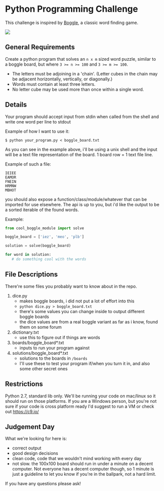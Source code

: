 # Python Programming Challenge
This challenge is inspired by [Boggle](https://en.wikipedia.org/wiki/Boggle), a classic word finding game.

![](http://i.imgur.com/Jd1o6nd.gif)

## General Requirements
Create a python program that solves an `n x m` sized word puzzle,
similar to a boggle board, but where `3 >= n >= 100` and `3 >= m >= 100`.

* The letters must be adjoining in a 'chain'. (Letter cubes in the chain may be adjacent horizontally, vertically, or diagonally.)
* Words must contain at least three letters.
* No letter cube may be used more than once within a single word.

## Details
Your program should accept input from stdin when called
from the shell and write one word per line to stdout

Example of how I want to use it:
```
$ python your_program.py < boggle_board.txt
```

As you can see in the example above, i'll be using a unix shell
and the input will be a text file representation of the board.
1 board row = 1 text file line.

Example of such a file:
```
IEIEE
EAMOR
FNEIN
HRMNW
MBHOT

```

you should also expose a function/class/module/whatever that can
be imported for use elsewhere. The api is up to you, but i'd like
the output to be  a sorted iterable of the found words.

Example:
```python
from cool_boggle_module import solve

boggle_board = ['iez', 'meo', 'plb']

solution = solve(boggle_board)

for word in solution:
   # do something cool with the words
```

## File Descriptions
There're some files you probably want to know about in the repo.

1. dice.py
	* makes boggle boards, i did not put a lot of effort into this
	* `python dice.py > boggle_board.txt`
	* there's some values you can change inside to output different boggle boards
	* the dice values are from a real boggle variant as far as i know,
	found them on some forum
2. dictionary.txt
	* use this to figure out if things are words
3. boards/boggle\_board\*.txt
	* inputs to run your program against
4. solutions/boggle\_board\*.txt
	* solutions to the boards in `/boards`
	* I'll use these to test your program if/when you turn it in,
	and also some other secret ones

## Restrictions
Python 2.7, standard lib only.
We'll be running your code on mac/linux so it should run on those platforms. If you are
a Windows person, but you're not sure if your code is cross platform ready
I'd suggest to run a VM or check out https://c9.io/

## Judgement Day
What we're looking for here is:
* correct output
* good design decisions
* clean code, code that we wouldn't mind working with every day
* not slow. the 100x100 board should run in under a minute on a decent computer.
Not everyone has a decent computer though, so 1 minute is just a guideline to
let you know if you're in the ballpark, not a hard limit.

If you have any questions please ask!

